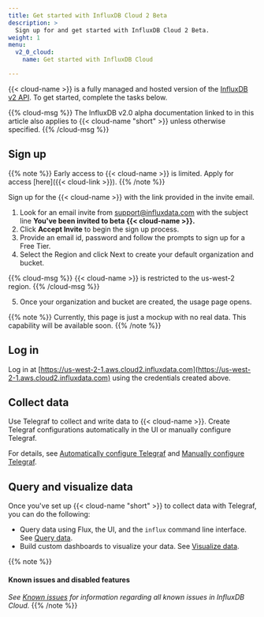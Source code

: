 ```yaml
---
title: Get started with InfluxDB Cloud 2 Beta
description: >
  Sign up for and get started with InfluxDB Cloud 2 Beta.
weight: 1
menu:
  v2_0_cloud:
    name: Get started with InfluxDB Cloud

---
```

{{< cloud-name >}} is a fully managed and hosted version of the [InfluxDB v2 API](/v2.0/reference/api/).
To get started, complete the tasks below.

{{% cloud-msg %}}
The InfluxDB v2.0 alpha documentation linked to in this article also applies to {{< cloud-name "short" >}} unless otherwise specified.
{{% /cloud-msg %}}

## Sign up

{{% note %}}
Early access to {{< cloud-name >}} is limited. Apply for access [here]({{< cloud-link >}}).
{{% /note %}}

Sign up for the {{< cloud-name >}} with the link provided in the invite email.

1. Look for an email invite from support@influxdata.com with the subject line **You've been invited to beta {{< cloud-name >}}.**
2. Click **Accept Invite** to begin the sign up process.
3. Provide an email id, password and follow the prompts to sign up for a Free Tier.
4. Select the Region and click Next to create your default organization and bucket.

  {{% cloud-msg %}}
  {{< cloud-name >}} is restricted to the us-west-2 region.
  {{% /cloud-msg %}}

5. Once your organization and bucket are created, the usage page opens.

  {{% note %}}
  Currently, this page is just a mockup with no real data. This capability will be available soon.
  {{% /note %}}

## Log in

Log in at [https://us-west-2-1.aws.cloud2.influxdata.com](https://us-west-2-1.aws.cloud2.influxdata.com) using the credentials created above.

## Collect data

Use Telegraf to collect and write data to {{< cloud-name >}}. Create Telegraf configurations automatically in the UI or manually configure Telegraf.

For details, see [Automatically configure Telegraf](https://v2.docs.influxdata.com/v2.0/write-data/use-telegraf/auto-config/#create-a-telegraf-configuration) and [Manually configure Telegraf](https://v2.docs.influxdata.com/v2.0/write-data/use-telegraf/manual-config/).

## Query and visualize data

Once you've set up {{< cloud-name "short" >}} to collect data with Telegraf, you can do the following:

* Query data using Flux, the UI, and the `influx` command line interface. See [Query data](https://v2.docs.influxdata.com/v2.0/query-data/).
* Build custom dashboards to visualize your data. See [Visualize data](https://v2.docs.influxdata.com/v2.0/visualize-data/).

{{% note %}}
#### Known issues and disabled features
_See [Known issues](/v2.0/cloud/about/known-issues/) for information regarding all known issues in InfluxDB Cloud._
{{% /note %}}
